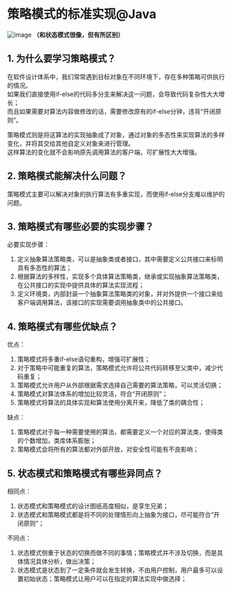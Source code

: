 # 策略模式的标准实现@Java
![image](https://user-images.githubusercontent.com/64548919/131631413-b308fb60-0eed-495d-9904-34a60430fef1.png)
**（和状态模式很像，但有所区别）**
## 1. 为什么要学习策略模式？
在软件设计体系中，我们常常遇到目标对象在不同环境下，存在多种策略可供执行的情况。         
如果我们直接使用if-else的代码多分支来解决这一问题，会导致代码复杂性大大增长；        
而且如果需要对算法内容做修改的话，需要修改原有的if-else分钟，违背“开闭原则”。         

策略模式则是将这算法的实现抽象成了对象，通过对象的多态性来实现算法的多样变化，并将其交给其他自定义对象来进行管理。        
这样算法的变化就不会影响原先调用算法的客户端，可扩展性大大增强。         

## 2. 策略模式能解决什么问题？
策略模式主要可以解决对象的执行算法有多重实现，而使用if-else分支难以维护的问题。      

## 3. 策略模式有哪些必要的实现步骤？
必要实现步骤：        
1. 定义抽象算法策略类，可以是抽象类或者接口，其中需要定义公共接口来标明具有多态性的算法；        
2. 根据算法的多样性，实现多个具体算法策略类，继承或实现抽象算法策略类，在公共接口的实现中提供具体的算法实现流程；         
3. 定义环境类，内部封装一个抽象算法策略类的对象，并对外提供一个接口来给客户端调用算法，该接口的实现需要调用抽象类中的公共接口。       

## 4. 策略模式有哪些优缺点？
优点：      
1. 策略模式将多重if-else语句重构，增强可扩展性；        
2. 对于策略中可能重复的算法，策略模式允许将公共代码转移至父类中，减少代码重复；          
3. 策略模式允许用户从外部根据需求选择自己需要的算法策略，可以灵活切换；       
4. 策略模式对算法体系的增加比较灵活，符合“开闭原则”；       
5. 策略模式将算法的具体实现和算法使用分离开来，降低了类的耦合性；        

缺点：        
1. 策略模式对于每一种需要使用的算法，都需要定义一个对应的算法类，使得类的个数增加，类库体系膨胀；    
2. 策略模式会将所有的算法都对外部开放，对安全性可能有不良影响；        

## 5. 状态模式和策略模式有哪些异同点？
相同点：        
1. 状态模式和策略模式的设计图纸高度相似，是孪生兄弟；         
2. 状态模式和策略模式都是将不同的处理情形向上抽象为接口，尽可能符合“开闭原则”；      

不同点：        
1. 状态模式侧重于状态的切换而做不同的事情；策略模式并不涉及切换，而是具体情况具体分析，做出决策；         
2. 状态模式是状态到了一定条件就会发生转换，不由用户控制，用户最多可以设置初始状态；策略模式让用户可以在指定的算法实现中做选择；       

